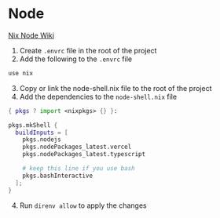 # Node

[Nix Node Wiki](https://nixos.wiki/wiki/Node.js)

1. Create `.envrc` file in the root of the project
2. Add the following to the `.envrc` file

```sh
use nix
```

3. Copy or link the node-shell.nix file to the root of the project
4. Add the dependencies to the `node-shell.nix` file

```nix
{ pkgs ? import <nixpkgs> {} }:

pkgs.mkShell {
  buildInputs = [
    pkgs.nodejs
    pkgs.nodePackages_latest.vercel
    pkgs.nodePackages_latest.typescript

    # keep this line if you use bash
    pkgs.bashInteractive
  ];
}

```

4. Run `direnv allow` to apply the changes
